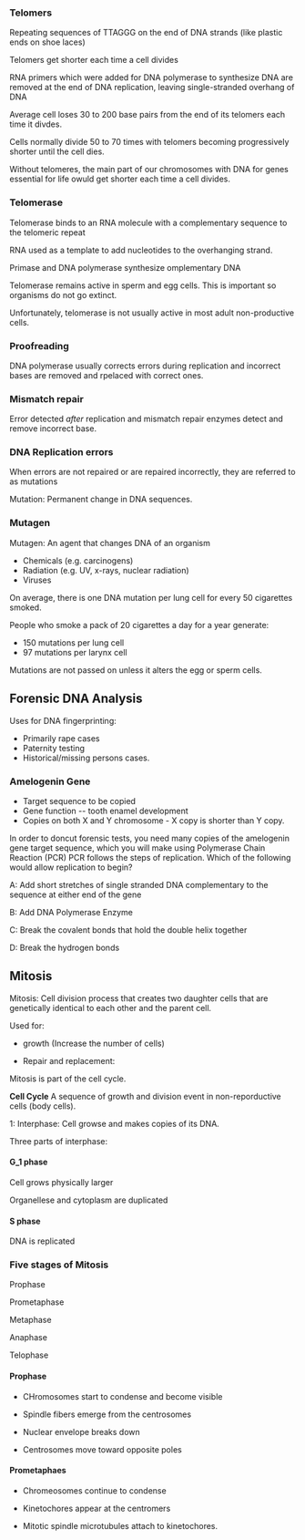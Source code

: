 ### Telomers

Repeating sequences of TTAGGG on the end of DNA strands (like plastic ends on shoe laces)

Telomers get shorter each time a cell divides

RNA primers which were added for DNA polymerase to synthesize DNA are removed at the end of DNA replication, leaving single-stranded overhang of DNA

Average cell loses 30 to 200 base pairs from the end of its telomers each time it divdes. 

Cells normally divide 50 to 70 times with telomers becoming progressively shorter until the cell dies. 

Without telomeres, the main part of our chromosomes with DNA for genes essential for life owuld get shorter each time a cell divides. 

### Telomerase

Telomerase binds to an RNA molecule with a complementary sequence to the telomeric repeat

RNA used as a template to add nucleotides to the overhanging strand. 

Primase and DNA polymerase synthesize omplementary DNA

Telomerase remains active in sperm and egg cells. This is important so organisms do not go extinct. 

Unfortunately, telomerase is not usually active in most adult non-productive cells. 

### Proofreading

DNA polymerase usually corrects errors during replication and incorrect bases are removed and rpelaced with correct ones. 


### Mismatch repair

Error detected *after* replication and mismatch repair enzymes detect and remove incorrect base. 

### DNA Replication errors

When errors are not repaired or are repaired incorrectly, they are referred to as mutations

Mutation: Permanent change in DNA sequences. 

### Mutagen

Mutagen: An agent that changes DNA of an organism

* Chemicals (e.g. carcinogens)
* Radiation (e.g. UV, x-rays, nuclear radiation)
* Viruses

On average, there is one DNA mutation per lung cell for every 50 cigarettes smoked. 

People who smoke a pack of 20 cigarettes a day for a year generate: 

* 150 mutations per lung cell
* 97 mutations per larynx cell

Mutations are not passed on unless it alters the egg or sperm cells. 

## Forensic DNA Analysis

Uses for DNA fingerprinting: 
* Primarily rape cases
* Paternity testing
* Historical/missing persons cases. 

### Amelogenin Gene

* Target sequence to be copied
* Gene function -- tooth enamel development
* Copies on both X and Y chromosome - X copy is shorter than Y copy. 

In order to doncut forensic tests, you need many copies of the amelogenin gene target sequence, which you will make using Polymerase Chain Reaction (PCR) PCR follows the steps of replication. Which of the following would allow replication to begin? 

A: Add short stretches of single stranded DNA complementary to the sequence at either end of the gene

B: Add DNA Polymerase Enzyme

C: Break the covalent bonds that hold the double helix together

D: Break the hydrogen bonds 


## Mitosis

Mitosis: Cell division process that creates two daughter cells that are genetically identical to each other and the parent cell. 

Used for: 

* growth (Increase the number of cells)

* Repair and replacement: 

Mitosis is part of the cell cycle. 

**Cell Cycle** A sequence of growth and division event in non-reporductive cells (body cells). 

1: Interphase: Cell growse and makes copies of its DNA. 

Three parts of interphase: 

#### G_1 phase

Cell grows physically larger

Organellese and cytoplasm are duplicated

#### S phase

DNA is replicated

### Five stages of Mitosis

Prophase

Prometaphase

Metaphase

Anaphase

Telophase

#### Prophase

* CHromosomes start to condense and become visible

* Spindle fibers emerge from the centrosomes

* Nuclear envelope breaks down

* Centrosomes move toward opposite poles

#### Prometaphaes

* Chromeosomes continue to condense

* Kinetochores appear at the centromers

* Mitotic spindle microtubules attach to kinetochores. 

